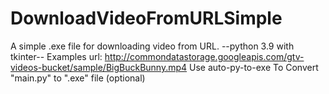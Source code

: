 # DownloadVideoFromURLSimple
A simple .exe file for downloading video from URL.
--python 3.9 with tkinter--
Examples url: http://commondatastorage.googleapis.com/gtv-videos-bucket/sample/BigBuckBunny.mp4
Use auto-py-to-exe To Convert "main.py" to ".exe" file (optional)
